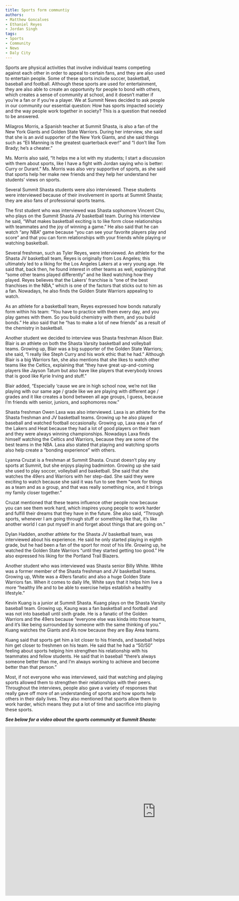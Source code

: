 ```yaml
---
title: Sports form communtiy 
authors:
- Matthew Goncalves
- Ethaniel Reyes
- Jordan Singh
tags:
- Sports
- Community
- News
- Daly City
---
```

Sports are physical activities that involve individual teams competing against each other in order to appeal to certain fans, and they are also used to entertain people. Some of these sports include soccer, basketball, baseball and football. Although these sports are used for entertainment, they are also able to create an opportunity for people to bond with others, which creates a sense of community at school, and it doesn’t matter if you’re a fan or if you’re a player. We at Summit News decided to ask people in our community our essential question: How has sports impacted society and the way people work together in society? This is a question that needed to be answered.

Milagros Morris, a Spanish teacher at Summit Shasta, is also a fan of the New York Giants and Golden State Warriors. During her interview, she said that she is an avid supporter of the New York Giants, and she said things such as “Eli Manning is the greatest quarterback ever!” and “I don’t like Tom Brady; he’s a cheater.”

Ms. Morris also said, “It helps me a lot with my students; I start a discussion with them about sports, like I have a fight with Jordan saying who is better: Curry or Durant.” Ms. Morris was also very supportive of sports, as she said that sports help her make new friends and they help her understand her students’ views on sports.

Several Summit Shasta students were also interviewed. These students were interviewed because of their involvement in sports at Summit Shasta; they are also fans of professional sports teams.

The first student who was interviewed was Shasta sophomore Vincent Chu, who plays on the Summit Shasta JV basketball team. During his interview he said, “What makes basketball exciting is to like form close relationships with teammates and the joy of winning a game.” He also said that he can watch “any NBA” game because “you can see your favorite players play and score” and that you can form relationships with your friends while playing or watching basketball.

Several freshman, such as Tyler Reyes, were interviewed. An athlete for the Shasta JV basketball team, Reyes is originally from Los Angeles; this ultimately led to a liking for the Los Angeles Lakers at a very young age. He said that, back then, he found interest in other teams as well, explaining that “some other teams played differently” and he liked watching how they played. Reyes believes that the Lakers’ franchise is “one of the best franchises in the NBA,” which is one of the factors that sticks out to him as a fan. Nowadays, he also finds the Golden State Warriors appealing to watch.

As an athlete for a basketball team, Reyes expressed how bonds naturally form within his team: “You have to practice with them every day, and you play games with them. So you build chemistry with them, and you build bonds.” He also said that he “has to make a lot of new friends” as a result of the chemistry in basketball.

Another student we decided to interview was Shasta freshman Alison Blair. Blair is an athlete on both the Shasta Varsity basketball and volleyball teams. Growing up, Blair was a big supporter of the Golden State Warriors; she said, “I really like Steph Curry and his work ethic that he had.” Although Blair is a big Warriors fan, she also mentions that she likes to watch other teams like the Celtics, explaining that “they have great up-and-coming players like Jayson Tatum but also have like players that everybody knows that is good like Kyrie Irving and stuff.”

Blair added, “Especially ‘cause we are in high school now, we’re not like playing with our same age / grade like we are playing with different age / grades and it like creates a bond between all age groups, I guess, because I’m friends with senior, juniors, and sophomores now.”

Shasta freshman Owen Laxa was also interviewed. Laxa is an athlete for the Shasta freshman and JV basketball teams. Growing up he also played baseball and watched football occasionally. Growing up, Laxa was a fan of the Lakers and Heat because they had a lot of good players on their team and they were always winning championships. Nowadays Laxa finds himself watching the Celtics and Warriors, because they are some of the best teams in the NBA. Laxa also stated that playing and watching sports also help create a “bonding experience” with others.

Lyanna Cruzat is a freshman at Summit Shasta. Cruzat doesn’t play any sports at Summit, but she enjoys playing badminton. Growing up she said she used to play soccer, volleyball and basketball. She said that she watches the 49ers and Warriors with her step-dad. She said they were exciting to watch because she said it was fun to see them “work for things as a team and as a group, and that was really something nice, and it brings my family closer together.”

Cruzat mentioned that these teams influence other people now because you can see them work hard, which inspires young people to work harder and fulfill their dreams that they have in the future. She also said, “Through sports, whenever I am going through stuff or something like that, it’s like another world I can put myself in and forget about things that are going on.”

 Dylan Hadden, another athlete for the Shasta JV basketball team, was interviewed about his experience. He said he only started playing in eighth grade, but he had been a fan of the sport for most of his life. Growing up, he watched the Golden State Warriors “until they started getting too good.” He also expressed his liking for the Portland Trail Blazers. 

Another student who was interviewed was Shasta senior Billy White. White was a former member of the Shasta freshman and JV basketball teams. Growing up, White was a 49ers fanatic and also a huge Golden State Warriors fan. When it comes to daily life, White says that it helps him live a more “healthy life and to be able to exercise helps establish a healthy lifestyle.”

Kevin Kuang is a junior at Summit Shasta. Kuang plays on the Shasta Varsity baseball team. Growing up, Kaung was a fan basketball and football and was not into baseball until sixth grade. He is a fanatic of the Golden Warriors and the 49ers because “everyone else was kinda into those teams, and it’s like being surrounded by someone with the same thinking of you.” Kuang watches the Giants and A’s now because they are Bay Area teams.

Kuang said that sports get him a lot closer to his friends, and baseball helps him get closer to freshmen on his team. He said that he had a “50/50” feeling about sports helping him strengthen his relationship with his teammates and fellow students. He said that in baseball “there’s always someone better than me, and I’m always working to achieve and become better than that person.”

Most, if not everyone who was interviewed, said that watching and playing sports allowed them to strengthen their relationships with their peers. Throughout the interviews, people also gave a variety of responses that really gave off more of an understanding of sports and how sports help others in their daily lives. They also mentioned that sports allow them to work harder, which means they put a lot of time and sacrifice into playing these sports.

***See below for a video about the sports community at Summit Shasta:***

<iframe width="940" height="529" src="https://www.youtube.com/embed/XpxGx--E9Hk" frameborder="0" allow="accelerometer; autoplay; encrypted-media; gyroscope; picture-in-picture" allowfullscreen></iframe>
